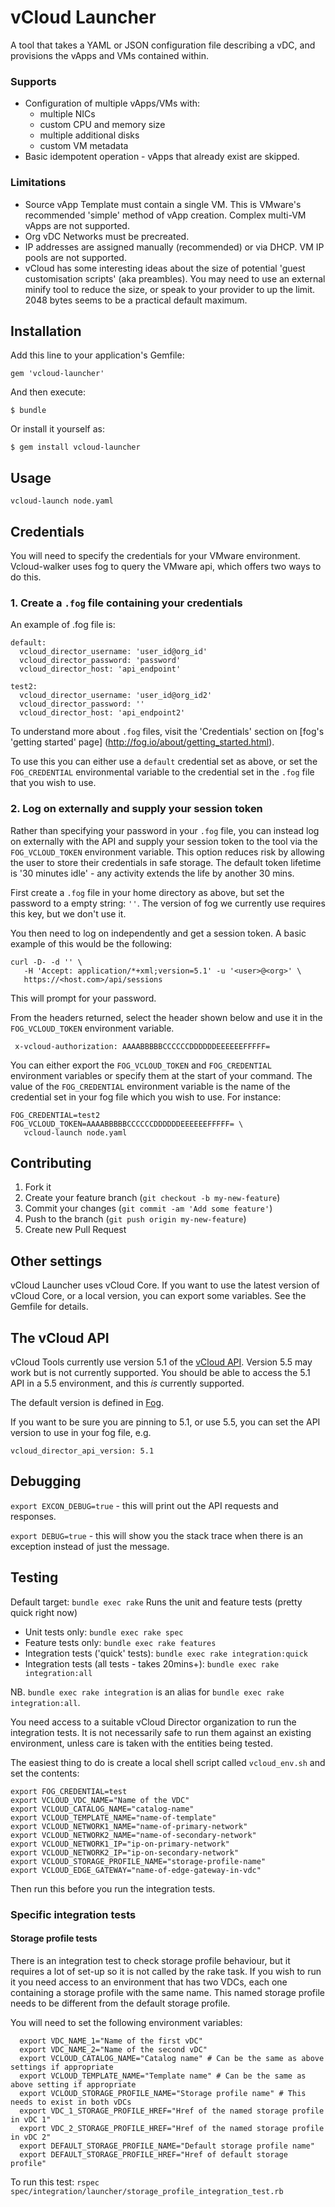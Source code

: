 vCloud Launcher
===============
A tool that takes a YAML or JSON configuration file describing a vDC, and
provisions the vApps and VMs contained within.

### Supports

- Configuration of multiple vApps/VMs with:
  - multiple NICs
  - custom CPU and memory size
  - multiple additional disks
  - custom VM metadata
- Basic idempotent operation - vApps that already exist are skipped.

### Limitations

- Source vApp Template must contain a single VM. This is VMware's recommended
'simple' method of vApp creation. Complex multi-VM vApps are not supported.
- Org vDC Networks must be precreated.
- IP addresses are assigned manually (recommended) or via DHCP. VM IP pools are
not supported.
- vCloud has some interesting ideas about the size of potential 'guest
customisation scripts' (aka preambles). You may need to use an external minify
tool to reduce the size, or speak to your provider to up the limit. 2048 bytes
seems to be a practical default maximum.

## Installation

Add this line to your application's Gemfile:

    gem 'vcloud-launcher'

And then execute:

    $ bundle

Or install it yourself as:

    $ gem install vcloud-launcher


## Usage

`vcloud-launch node.yaml`

## Credentials

You will need to specify the credentials for your VMware environment.
Vcloud-walker uses fog to query the VMware api,
which offers two ways to do this.

### 1. Create a `.fog` file containing your credentials

An example of .fog file is:

````
default:
  vcloud_director_username: 'user_id@org_id'
  vcloud_director_password: 'password'
  vcloud_director_host: 'api_endpoint'

test2:
  vcloud_director_username: 'user_id@org_id2'
  vcloud_director_password: ''
  vcloud_director_host: 'api_endpoint2'
````

To understand more about `.fog` files, visit the 'Credentials' section on
[fog's 'getting started' page] (http://fog.io/about/getting_started.html).

To use this you can either use a `default` credential set as above, or set the
`FOG_CREDENTIAL` environmental variable to the credential set in the `.fog` file
that you wish to use.

### 2. Log on externally and supply your session token

Rather than specifying your password in your `.fog` file, you can
instead log on externally with the API and supply your session token
to the tool via the `FOG_VCLOUD_TOKEN` environment variable. This
option reduces risk by allowing the user to store their credentials in
safe storage. The default token lifetime is '30 minutes idle' - any
activity extends the life by another 30 mins.

First create a `.fog` file in your home directory as above, but set the password
to a empty string: `''`. The version of fog we currently use requires this key,
but we don't use it.

You then need to log on independently and get a session token. A basic example
of this would be the following:

    curl -D- -d '' \
       -H 'Accept: application/*+xml;version=5.1' -u '<user>@<org>' \
       https://<host.com>/api/sessions

This will prompt for your password.

From the headers returned, select the header shown below and use it in the
`FOG_VCLOUD_TOKEN` environment variable.

     x-vcloud-authorization: AAAABBBBBCCCCCCDDDDDDEEEEEEFFFFF=


You can either export the `FOG_VCLOUD_TOKEN` and `FOG_CREDENTIAL` environment
variables or specify them at the start of your command. The value of the
`FOG_CREDENTIAL` environment variable is the name of the credential set in your
fog file which you wish to use.  For instance:

    FOG_CREDENTIAL=test2 FOG_VCLOUD_TOKEN=AAAABBBBBCCCCCCDDDDDDEEEEEEFFFFF= \
       vcloud-launch node.yaml

## Contributing

1. Fork it
2. Create your feature branch (`git checkout -b my-new-feature`)
3. Commit your changes (`git commit -am 'Add some feature'`)
4. Push to the branch (`git push origin my-new-feature`)
5. Create new Pull Request

## Other settings

vCloud Launcher uses vCloud Core. If you want to use the latest version of
vCloud Core, or a local version, you can export some variables. See the Gemfile
for details.

## The vCloud API

vCloud Tools currently use version 5.1 of the [vCloud API](http://pubs.vmware.com/vcd-51/index.jsp?topic=%2Fcom.vmware.vcloud.api.doc_51%2FGUID-F4BF9D5D-EF66-4D36-A6EB-2086703F6E37.html). Version 5.5 may work but is not currently supported. You should be able to access the 5.1 API in a 5.5 environment, and this *is* currently supported.

The default version is defined in [Fog](https://github.com/fog/fog/blob/244a049918604eadbcebd3a8eaaf433424fe4617/lib/fog/vcloud_director/compute.rb#L32).

If you want to be sure you are pinning to 5.1, or use 5.5, you can set the API version to use in your fog file, e.g.

`vcloud_director_api_version: 5.1`

## Debugging

`export EXCON_DEBUG=true` - this will print out the API requests and responses.

`export DEBUG=true` - this will show you the stack trace when there is an exception instead of just the message.

## Testing

Default target: `bundle exec rake`
Runs the unit and feature tests (pretty quick right now)

* Unit tests only: `bundle exec rake spec`
* Feature tests only: `bundle exec rake features`
* Integration tests ('quick' tests): `bundle exec rake integration:quick`
* Integration tests (all tests - takes 20mins+): `bundle exec rake integration:all`

NB. `bundle exec rake integration` is an alias for `bundle exec rake integration:all`.

You need access to a suitable vCloud Director organization to run the
integration tests. It is not necessarily safe to run them against an existing
environment, unless care is taken with the entities being tested.

The easiest thing to do is create a local shell script called
`vcloud_env.sh` and set the contents:

    export FOG_CREDENTIAL=test
    export VCLOUD_VDC_NAME="Name of the VDC"
    export VCLOUD_CATALOG_NAME="catalog-name"
    export VCLOUD_TEMPLATE_NAME="name-of-template"
    export VCLOUD_NETWORK1_NAME="name-of-primary-network"
    export VCLOUD_NETWORK2_NAME="name-of-secondary-network"
    export VCLOUD_NETWORK1_IP="ip-on-primary-network"
    export VCLOUD_NETWORK2_IP="ip-on-secondary-network"
    export VCLOUD_STORAGE_PROFILE_NAME="storage-profile-name"
    export VCLOUD_EDGE_GATEWAY="name-of-edge-gateway-in-vdc"

Then run this before you run the integration tests.

### Specific integration tests

#### Storage profile tests

There is an integration test to check storage profile behaviour, but it requires
a lot of set-up so it is not called by the rake task. If you wish to run it you
need access to an environment that has two VDCs, each one containing a storage
profile with the same name. This named storage profile needs to be different
from the default storage profile.

You will need to set the following environment variables:

      export VDC_NAME_1="Name of the first vDC"
      export VDC_NAME_2="Name of the second vDC"
      export VCLOUD_CATALOG_NAME="Catalog name" # Can be the same as above settings if appropriate
      export VCLOUD_TEMPLATE_NAME="Template name" # Can be the same as above setting if appropriate
      export VCLOUD_STORAGE_PROFILE_NAME="Storage profile name" # This needs to exist in both vDCs
      export VDC_1_STORAGE_PROFILE_HREF="Href of the named storage profile in vDC 1"
      export VDC_2_STORAGE_PROFILE_HREF="Href of the named storage profile in vDC 2"
      export DEFAULT_STORAGE_PROFILE_NAME="Default storage profile name"
      export DEFAULT_STORAGE_PROFILE_HREF="Href of default storage profile"

To run this test: `rspec spec/integration/launcher/storage_profile_integration_test.rb`
